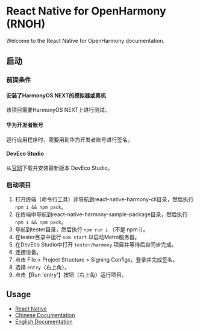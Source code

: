 # React Native for OpenHarmony (RNOH)

Welcome to the React Native for OpenHarmony documentation.

## 启动

### 前提条件

#### 安装了HarmonyOS NEXT的模拟器或真机
该项目需要HarmonyOS NEXT上进行测试。

#### 华为开发者账号
运行应用程序时，需要用到华为开发者账号进行签名。

#### DevEco Studio
从[官网](https://developer.huawei.com/consumer/cn/deveco-studio/)下载并安装最新版本 DevEco Studio。

### 启动项目

1. 打开终端（命令行工具）并导航到react-native-harmony-cli目录，然后执行 `npm i && npm pack`。
1. 在终端中导航到react-native-harmony-sample-package目录，然后执行 `npm i && npm pack`。
1. 导航到tester目录，然后执行 `npm run i` （不是 npm i）。
1. 在tester目录中运行 `npm start` 以启动Metro服务器。
1. 在DevEco Studio中打开 `tester/harmony` 项目并等待后台同步完成。
1. 连接设备。
1. 点击 File > Project Structure > Signing Configs，登录并完成签名。
1. 选择 `entry`（右上角）。
1. 点击【Run 'entry'】按钮（右上角）运行项目。

## Usage

- [React Native](https://reactnative.dev/)
- [Chinese Documentation](./zh-cn/README.md)
- [English Documentation](./en/README.md)